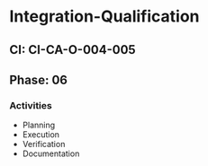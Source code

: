 # Integration-Qualification

## CI: CI-CA-O-004-005
## Phase: 06

### Activities
- Planning
- Execution
- Verification
- Documentation
